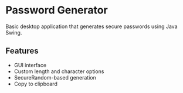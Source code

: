 # Password Generator

Basic desktop application that generates secure passwords using Java Swing.

##  Features
- GUI interface
- Custom length and character options
- SecureRandom-based generation
- Copy to clipboard
